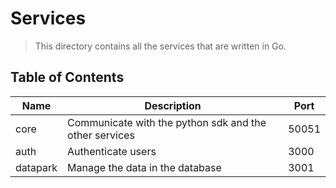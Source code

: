 # Services

> This directory contains all the services that are written in Go.

## Table of Contents

| Name | Description | Port |
| --- | --- | --- |
| core | Communicate with the python sdk and the other services | 50051 |
| auth | Authenticate users | 3000 |
| datapark | Manage the data in the database | 3001 |
